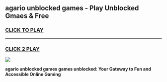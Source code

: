 
## agario unblocked games - Play Unblocked Gmaes & Free
<h3>
<a href="https://premium.freeplayer.one?title=agario_unblocked_games&ref=19F">CLICK TO PLAY</a></h3>
<hr>

<h3>
<a href="https://premium.freeplayer.one?title=agario_unblocked_games&ref=19F">CLICK 2 PLAY</a>
  
</h3>

<a href="https://premium.freeplayer.one?title=agario_unblocked_games&ref=19F/"><img src="https://clearcache.store/games.png"></a>


**agario unblocked games games unblocked: Your Gateway to Fun and Accessible Online Gaming**
